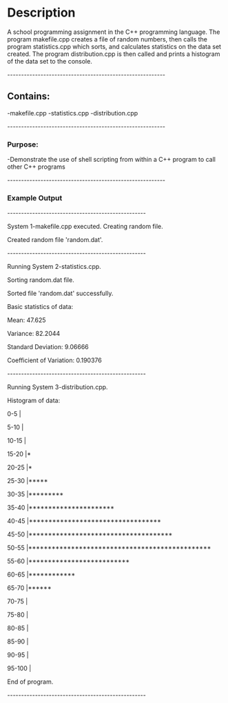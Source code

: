 <h1>Description</h1>
<p>A school programming assignment in the C++ programming language. The program makefile.cpp creates a file of random numbers, then calls the program statistics.cpp which sorts, and calculates statistics on the data set created. The program distribution.cpp is then called and prints a histogram of the data set to the console. </p>
---------------------------------------------------------
<h2>Contains:</h2>
<p>
-makefile.cpp 
-statistics.cpp
-distribution.cpp
</p>
---------------------------------------------------------
<h3>Purpose:</h3> 
<p>-Demonstrate the use of shell scripting from within a C++ program to call other C++ programs</p>
---------------------------------------------------------
<h3>Example Output</h3>

<p>
<p>--------------------------------------------------
<p>System 1-makefile.cpp executed. Creating random file.
<p>Created random file 'random.dat'.
<p>--------------------------------------------------
<p>Running System 2-statistics.cpp.
<p>Sorting random.dat file.
<p>Sorted file 'random.dat' successfully.
<p>Basic statistics of data:
<p>Mean: 47.625
<p>Variance: 82.2044
<p>Standard Deviation: 9.06666
<p>Coefficient of Variation: 0.190376
<p>--------------------------------------------------
<p>Running System 3-distribution.cpp.
<p>Histogram of data:
<p>0-5      |
<p>5-10     |
<p>10-15    |
<p>15-20    |*
<p>20-25    |*
<p>25-30    |*****
<p>30-35    |*********
<p>35-40    |**********************
<p>40-45    |**********************************
<p>45-50    |*************************************
<p>50-55    |***********************************************
<p>55-60    |**************************
<p>60-65    |************
<p>65-70    |******
<p>70-75    |
<p>75-80    |
<p>80-85    |
<p>85-90    |
<p>90-95    |
<p>95-100   |
<p>
<p>End of program.
<p>--------------------------------------------------

